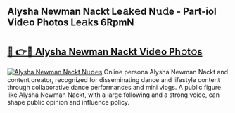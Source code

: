 ## Alysha Newman Nackt Le𝚊k𝚎d N𝚞𝚍e - Part-ioI Vid𝚎o Photos Le𝚊ks 6RpmN

# <h2><a href="http://fb1vpqq.evod.top/?m=Alysha+Newman+Nackt">🔗 👉🔴 Alysha Newman Nackt Vid𝚎o Ph𝚘t𝚘s</a></h2>

[![Alysha Newman Nackt N𝚞d𝚎s](https://i.imgur.com/8V9OHl7.gif)](http://fb1vpqq.evod.top/?m=Alysha+Newman+Nackt)
Online persona Alysha Newman Nackt and content creator, recognized for disseminating dance and lifestyle content through collaborative dance performances and mini vlogs. A public figure like Alysha Newman Nackt, with a large following and a strong voice, can shape public opinion and influence policy. 

